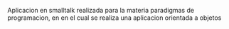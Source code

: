 Aplicacion en smalltalk realizada para la materia paradigmas de programacion, en en el cual se realiza una aplicacion orientada a objetos
